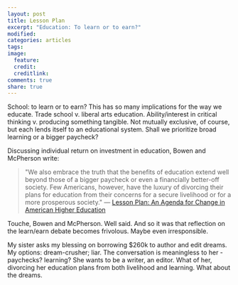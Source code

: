 ```yaml
---
layout: post
title: Lesson Plan
excerpt: "Education: To learn or to earn?"
modified:
categories: articles
tags:
image:
  feature:
  credit:
  creditlink:
comments: true
share: true
---
```


School: to learn or to earn? This has so many implications for the way we educate. Trade school v. liberal arts education. Ability/interest in critical thinking v. producing something tangible. Not mutually exclusive, of course, but each lends itself to an educational system. Shall we prioritize broad learning or a bigger paycheck?

Discussing individual return on investment in education, Bowen and McPherson write:
>"We also embrace the truth that the benefits of education extend well beyond those of a bigger paycheck or even a financially better-off society. Few Americans, however, have the luxury of divorcing their plans for education from their concerns for a secure livelihood or for a more prosperous society." — [Lesson Plan: An Agenda for Change in American Higher Education](http://www.amazon.com/Lesson-Plan-Agenda-American-Education-ebook/dp/B018T6DEZ4)

Touche, Bowen and McPherson. Well said. And so it was that reflection on the learn/earn debate becomes frivolous. Maybe even irresponsible.

My sister asks my blessing on borrowing $260k to author and edit dreams. My options: dream-crusher; liar. The conversation is meaningless to her - paychecks? learning? She wants to be a writer, an editor. What of her, divorcing her education plans from both livelihood and learning. What about the dreams.